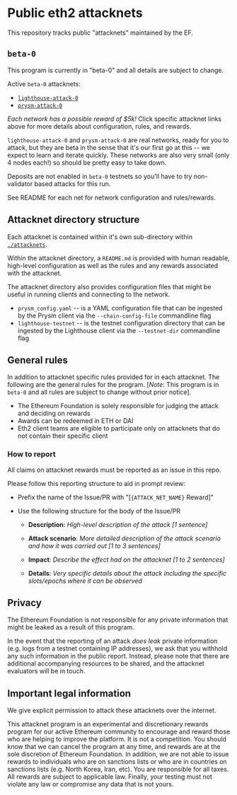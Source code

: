 # Public eth2 attacknets

This repository tracks public "attacknets" maintained by the EF.

## `beta-0`

This program is currently in "beta-0" and all details are subject to change.

Active `beta-0` attacknets:
* [`lighthouse-attack-0`](./attacknets/lighthouse-attack-0)
* [`prysm-attack-0`](./attacknets/prysm-attack-0)


_Each network has a possible reward of $5k!_ Click specific attacknet links
above for more details about configuration, rules, and rewards.

`lighthouse-attack-0` and `prysm-attack-0` are real networks, ready for you to attack,
but they are beta in the sense that it's our first go at this -- we expect to learn and iterate quickly.
These networks are also very small (only 4 nodes each!) so should be pretty easy to take down.

Deposits are not enabled in `beta-0` testnets so you'll have to try
non-validator based attacks for this run.

See README for each net for network configuration and rules/rewards.

## Attacknet directory structure

Each attacknet is contained within it's own sub-directory within [`./attacknets`](./attacknets).

Within the attacknet directory, a `README.md` is provided with human
readable, high-level configuration as well as the rules and any rewards
associated with the attacknet.

The attacknet directory also provides configuration files that might be useful
in running clients and connecting to the network.

* `prysm_config.yaml` -- is a YAML configuration file that can be ingested by
  the Prysm client via the `--chain-config-file` commandline flag
* `lighthouse-testnet` -- is the testnet configuration directory that can be
  ingested by the Lighthouse client via the `--testnet-dir` commandline flag

## General rules

In addition to attacknet specific rules provided for in each attacknet. The
following are the general rules for the program. [_Note_: This program is in `beta-0`
and all rules are subject to change without prior notice].

* The Ethereum Foundation is solely responsible for judging the attack and deciding on rewards
* Awards can be redeemed in ETH or DAI
* Eth2 client teams are eligible to participate only on attacknets that do not contain their specific client

### How to report

All claims on attacknet rewards must be reported as an issue in this repo.

Please follow this reporting structure to aid in prompt review:

* Prefix the name of the Issue/PR with "[`{ATTACK_NET_NAME}` Reward]"
* Use the following structure for the body of the Issue/PR

    * **Description**: _High-level description of the attack [1 sentence]_

    * **Attack scenario**: _More detailed description of the attack scenario and how it was carried out [1 to 3 sentences]_

    * **Impact**: _Describe the effect had on the attacknet [1 to 2 sentences]_

    * **Details**: _Very specific details about the attack including the specific slots/epochs where it can be observed_

## Privacy

The Ethereum Foundation is not responsible for any private information that might
be leaked as a result of this program.

In the event that the reporting of an attack _does leak_ private information
(e.g. logs from a testnet containing IP addresses), we ask that you withhold any such information in the public report.
Instead, please note that there are additional accompanying resources to be shared,
and the attacknet evaluators will be in touch.

## Important legal information

We give explicit permission to attack these attacknets over the internet.

This attacknet program is an experimental and discretionary rewards program for
our active Ethereum community to encourage and reward those who are helping
to improve the platform. It is not a competition. You should know that we can
cancel the program at any time, and rewards are at the sole discretion of Ethereum Foundation.
In addition, we are not able to issue rewards to individuals who are on sanctions
lists or who are in countries on sanctions lists (e.g. North Korea, Iran, etc).
You are responsible for all taxes. All rewards are subject to applicable law.
Finally, your testing must not violate any law or compromise any data that is not yours.

